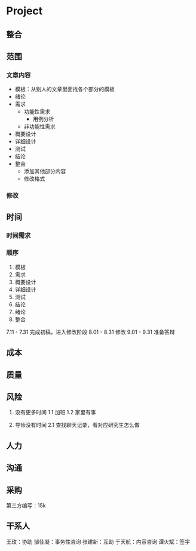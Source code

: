 # Project

## 整合

## 范围

### 文章内容
- 模板：从别人的文章里面找各个部分的模板
- 绪论
- 需求
    - 功能性需求
        - 用例分析
    - 非功能性需求
- 概要设计
- 详细设计
- 测试
- 结论
- 整合
    - 添加其他部分内容
    - 修改格式

### 修改


## 时间

### 时间需求

### 顺序
1. 模板
2. 需求
3. 概要设计
4. 详细设计
5. 测试
6. 结论
7. 绪论
8. 整合

7.11 - 7.31 完成初稿，进入修改阶段
8.01 - 8.31 修改
9.01 - 9.31 准备答辩

## 成本

## 质量

## 风险
1. 没有更多时间
1.1 加班
1.2 家里有事

2. 导师没有时间
2.1 查找聊天记录，看对应研究生怎么做

## 人力

## 沟通

## 采购
第三方编写：15k

## 干系人
王玫：协助
邹佳凝：事务性咨询
张建新：互助
于天航：内容咨询
谭火斌：签字

